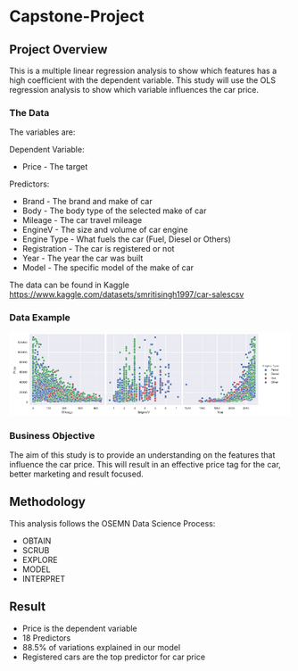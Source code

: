 # Capstone-Project

## Project Overview

This is a multiple linear regression analysis to show which features has a high coefficient with the dependent variable. This study will use the OLS regression analysis to show which variable influences the car price.

### The Data

The variables are:

Dependent Variable:
* Price - The target

Predictors:
* Brand - The brand and make of car
* Body - The body type of the selected make of car
* Mileage - The car travel mileage
* EngineV - The size and volume of car engine
* Engine Type - What fuels the car (Fuel, Diesel or Others)
* Registration - The car is registered or not
* Year - The year the car was built
* Model - The specific model of the make of car

The data can be found in Kaggle https://www.kaggle.com/datasets/smritisingh1997/car-salescsv

### Data Example

![graph1](./images/data1.png)

### Business Objective

The aim of this study is to provide an understanding on the features that influence the car price. This will result in an effective price tag for the car, better marketing and result focused.

## Methodology

This analysis follows the OSEMN Data Science Process:

* OBTAIN
* SCRUB
* EXPLORE
* MODEL
* INTERPRET

## Result

* Price is the dependent variable
* 18 Predictors
* 88.5% of variations explained in our model
* Registered cars are the top predictor for car price
